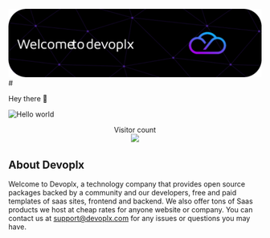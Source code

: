 ![Header](./github-header-image.png)#

Hey there :wave:

<img src="https://raw.githubusercontent.com/sagar-viradiya/sagar-viradiya/master/resources/banner.png" alt="Hello world">

<p align="center"> 
  Visitor count<br>
  <img src="https://profile-counter.glitch.me/devoplx/count.svg" />
</p>

## About Devoplx

Welcome to Devoplx, a technology company that provides open source packages backed by a community and our developers, free and paid templates of saas sites, frontend and backend. We also offer tons of Saas products we host at cheap rates for anyone website or company. You can contact us at support@devoplx.com for any issues or questions you may have.



